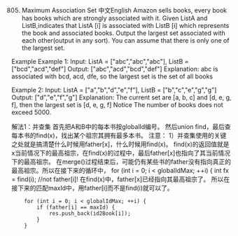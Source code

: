 805. Maximum Association Set
中文English
Amazon sells books, every book has books which are strongly associated with it. Given ListA and ListB,indicates that ListA [i] is associated with ListB [i] which represents the book and associated books. Output the largest set associated with each other(output in any sort). You can assume that there is only one of the largest set.

Example
Example 1:
	Input:  ListA = ["abc","abc","abc"], ListB = ["bcd","acd","def"]
	Output:  ["abc","acd","bcd","def"]
	Explanation:
	abc is associated with bcd, acd, dfe, so the largest set is the set of all books
	
Example 2:
	Input:  ListA = ["a","b","d","e","f"], ListB = ["b","c","e","g","g"]
	Output:  ["d","e","f","g"]
	Explanation:
	The current set are [a, b, c] and [d, e, g, f], then the largest set is [d, e, g, f]
Notice
The number of books does not exceed 5000.

解法1：并查集
首先把A和B中的每本书按globalId编号。
然后union find，最后查每本书的find(x)，找出某个祖宗其拥有最多本书。
注意：
1）并查集使用的关键之处就是搞清楚什么时候用father[x]，什么时候用find(x)。
find(x)的返回值就是x当前情况下的最高祖宗，在find(x)的过程中，最后father[x]也指向了其当前情况下的最高祖宗。
在merge()过程结束后，可能仍有某些书的father没有指向真正的最高祖宗。所以在接下来的循环中，
for (int i = 0; i < globalIdMax; ++i) {
            int fx = find(i); //not father[i]!
在find(x)中，father[x]已经指向其最高祖宗了。
所以在接下来的匹配maxId中，用father[i]而不是find(i)就可以了。         

        for (int i = 0; i < globalIdMax; ++i) {
            if (father[i] == maxId) {
                res.push_back(id2Book[i]);
            }
        }
